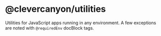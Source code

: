 # @clevercanyon/utilities

Utilities for JavaScript apps running in any environment. A few exceptions are noted with `@requiredEnv` docBlock tags.
